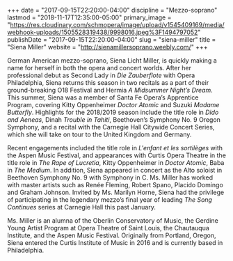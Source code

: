 +++
date = "2017-09-15T22:20:00-04:00"
discipline = "Mezzo-soprano"
lastmod = "2018-11-17T12:35:00-05:00"
primary_image = "https://res.cloudinary.com/schmopera/image/upload/v1545409169/media/webhook-uploads/1505528319438/9998016.jpeg%3F1494797052"
publishDate = "2017-09-15T22:20:00-04:00"
slug = "siena-miller"
title = "Siena Miller"
website = "http://sienamillersoprano.weebly.com/"
+++

German American mezzo-soprano, Siena Licht Miller, is quickly making a name for herself in both the opera and concert worlds. After her professional debut as Second Lady in *Die Zauberflote* with Opera Philadelphia, Siena returns this season in two recitals as a part of their ground-breaking O18 Festival and Hermia *A Midsummer Night’s Dream*. This summer, Siena was a member of Santa Fe Opera’s Apprentice Program, covering Kitty Oppenheimer *Doctor Atomic* and Suzuki *Madame Butterfly*. Highlights for the 2018/2019 season include the title role in *Dido and Aeneas*, Dinah *Trouble in Tahiti*, Beethoven’s Symphony No. 9 Oregon Symphony, and a recital with the Carnegie Hall Citywide Concert Series, which she will take on tour to the United Kingdom and Germany.
 
Recent engagements included the title role in *L'enfant et les sortilèges* with the Aspen Music Festival, and appearances with Curtis Opera Theatre in the title role in *The Rape of Lucretia*, Kitty Oppenheimer in *Doctor Atomic*, Baba in *The Medium*. In addition, Siena appeared in concert as the Alto soloist in Beethoven Symphony No. 9 with Symphony in C. Ms. Miller has worked with master artists such as Renée Fleming, Robert Spano, Placido Domingo and Graham Johnson. Invited by Ms. Marilyn Horne, Siena had the privilege of participating in the legendary mezzo’s final year of leading *The Song Continues* series at Carnegie Hall this past January. 

Ms. Miller is an alumna of the Oberlin Conservatory of Music, the Gerdine Young Artist Program at Opera Theatre of Saint Louis, the Chautauqua Institute, and the Aspen Music Festival. Originally from Portland, Oregon, Siena entered the Curtis Institute of Music in 2016 and is currently based in Philadelphia.
